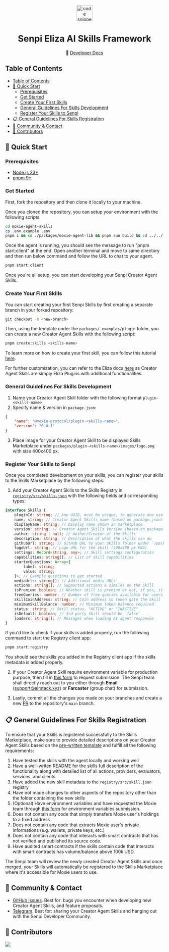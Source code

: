 <div align="center">
<a align="center" href="https://moxie.xyz" target="_blank">
    <img src="./assets/logo.avif" alt="code snippets" height=50/>
  </a>
  <h1 align="center">Senpi Eliza AI Skills Framework</h1>

📖 [Developer Docs](https://developer.moxie.xyz/)

</div>

## Table of Contents

- [Table of Contents](#table-of-contents)
- [🚀 Quick Start](#-quick-start)
  - [Prerequisites](#prerequisites)
  - [Get Started](#get-started)
  - [Create Your First Skills](#create-your-first-skills)
  - [General Guidelines For Skills Development](#general-guidelines-for-skills-development)
  - [Register Your Skills to Senpi](#register-your-skills-to-senpi)
- [📋 General Guidelines For Skills Registration](#-general-guidelines-for-skills-registration)
- [💬 Community \& Contact](#-community--contact)
- [👥 Contributors](#-contributors)

## 🚀 Quick Start

### Prerequisites

- [Node.js 23+](https://docs.npmjs.com/downloading-and-installing-node-js-and-npm)
- [pnpm 9+](https://pnpm.io/installation)

### Get Started

First, fork the repository and then clone it locally to your machine.

Once you cloned the repository, you can setup your environment with the following scripts:

```bash
cd moxie-agent-skills
cp .env.example .env
pnpm i && cd ./packages/moxie-agent-lib && pnpm run build && cd ../../ && pnpm build && pnpm start
```

Once the agent is running, you should see the message to run "pnpm start:client" at the end.
Open another terminal and move to same directory and then run below command and follow the URL to chat to your agent.

```bash
pnpm start:client
```

Once you're all setup, you can start developing your Senpi Creator Agent Skills.

### Create Your First Skills

You can start creating your first Senpi Skills by first creating a separate branch in your forked repository:

```sh
git checkout -b <new-branch>
```

Then, using the template under the `packages/_examples/plugin` folder, you can create a new Creator Agent Skills with the following script:

```sh
pnpm create:skills <skills-name>
```

To learn more on how to create your first skill, you can follow this tutorial [here](https://developer.moxie.xyz/creator-agents-and-skills-marketplace/quickstart/create-your-first-skill).

For further customization, you can refer to the Eliza docs [here](https://elizaos.github.io/eliza/docs/packages/plugins/#available-plugins) as Creator Agent Skills are simply Eliza Plugins with additional functionalities.

### General Guidelines For Skills Development

1. Name your Creator Agent Skill folder with the following format `plugin-<skills-name>`
2. Specify name & version in `package.json`:

```json
{
    "name": "@moxie-protocol/plugin-<skills-name>",
    "version": "0.0.1"
}
```

3. Place image for your Creator Agent Skill to be displayed Skills Marketplace under `packages/plugin-<skills-name>/images/logo.png` with size 400x400 px.

### Register Your Skills to Senpi

Once you completed development on your skills, you can register your skills to the Skills Marketplace by the following steps:

1. Add your Creator Agent Skills to the Skills Registry in [`registry/src/skills.json`](./registry/src/skills.json) with the following fields and corresponding types:

```ts
interface Skills {
    pluginId: string; // Any UUID, must be unique, to generate one use this https://www.uuidgenerator.net/
    name: string; // Creator Agent Skills name (based on package.json)
    displayName: string; // Display name shown in marketplace
    version: string; // Creator Agent Skills Version (based on package.json)
    author: string | null; // Author/Creator of the Skills
    description: string; // Description of what the Skills can do
    githubUrl: string; // GitHub URL to your Skills folder under `/packages`
    logoUrl: string; // Logo URL for the skill (400x400 px PNG)
    settings: Record<string, any>; // Skill settings configuration
    capabilities: string[]; // List of skill capabilities
    starterQuestions: Array<{
        label: string;
        value: string;
    }>; // Example questions to get started
    mediaUrls: string[]; // Additional media URLs
    actions: string[]; // Supported actions & similes on the Skill
    isPremium: boolean; // Whether skill is premium or not, if yes, it will check `freeQueries` and `skillCoinAddress`
    freeQueries: number; // Number of free queries available for users in the case of premium skills
    skillCoinAddress: string; // Coin address to token gate the Skill
    minimumSkillBalance: number; // Minimum token balance required
    status: string; // Skill status, "ACTIVE" or "INACTIVE"
    isDefault: boolean; // 3rd party Skill should be `false`
    loaders: string[]; // Messages when loading AI agent responses
}
```

If you'd like to check if your skills is added properly, run the following command to start the Registry client app:

```bash
pnpm start:registry
```

You should see the skills you added in the Registry client app if the skills metadata is added properly.

2. If your Creator Agent Skill require environment variable for production purpose, then fill in [this form](https://forms.gle/8hzDyCVKKLs4MkTEA) to request submission. The Senpi team shall directly reach out to you either through **Email** ([support@airstack.xyz](mailto:support@airstack.xyz)) or **Farcaster** (group chat) for submission.

3. Lastly, commit all the changes you made on your branches and create a new [PR](https://github.com/moxie-protocol/moxie-agent-skills/pulls) to the repository's `main` branch.

## 📋 General Guidelines For Skills Registration

To ensure that your Skills is registered successfully to the Skills Marketplace, make sure to provide detailed descriptions on your Creator Agent Skills based on the [pre-written template](./.github/pull_request_template.md) and fulfill all the following requirements:

1. Have tested the skills with the agent locally and working well
2. Have a well-writen README for the skills full description of the functionality along with detailed list of all actions, providers, evaluators, services, and clients.
3. Have added the new skill metadata to the `registry/src/skill.json` registry
4. Have not made changes to other aspects of the repository other than the folder containing the new skills
5. (Optional) Have environment variables and have requested the Moxie team through [this form](https://forms.gle/8hzDyCVKKLs4MkTEA) for environment variables submission.
6. Does not contain any code that simply transfers Moxie user's holdings to a fixed address
7. Does not contain any code that extracts Moxie user's private informations (e.g. wallets, private keys, etc.)
8. Does not contain any code that interacts with smart contracts that has not verified and published its source code.
9. Have audited smart contracts if the skills contain code that interacts with smart contracts has volume/balance above 100k USD.

The Senpi team will review the newly created Creator Agent Skills and once merged, your Skills will automatically be registered to the Skills Marketplace where it's accessible for Moxie users to use.

## 💬 Community & Contact

- [GitHub Issues](https://github.com/moxie-protocol/moxie-agent-skills/issues). Best for: bugs you encounter when developing new Creator Agent Skills, and feature proposals.
- [Telegram](https://t.me/+QVjX1VPh3SpmNjMx). Best for: sharing your Creator Agent Skills and hanging out with the Senpi Developer Community.

## 👥 Contributors

<a href="https://github.com/moxie-protocol/moxie-agent-skills/graphs/contributors">
  <img src="https://contrib.rocks/image?repo=moxie-protocol/moxie-agent-skills" />
</a>
